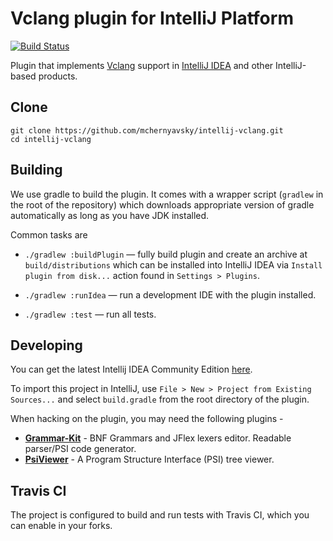 # Vclang plugin for IntelliJ Platform

[![Build Status][travis-build-status-svg]][travis-build-status] 

Plugin that implements [Vclang](https://github.com/valis/vclang) support 
in [IntelliJ IDEA](http://www.jetbrains.com/idea/) and other IntelliJ-based products.

## Clone

```
git clone https://github.com/mchernyavsky/intellij-vclang.git
cd intellij-vclang
```

## Building

We use gradle to build the plugin. It comes with a wrapper script (`gradlew` in
the root of the repository) which downloads appropriate version of gradle
automatically as long as you have JDK installed.

Common tasks are

  - `./gradlew :buildPlugin` — fully build plugin and create an archive at
    `build/distributions` which can be installed into IntelliJ IDEA via `Install
    plugin from disk...` action found in `Settings > Plugins`.

  - `./gradlew :runIdea` — run a development IDE with the plugin installed.

  - `./gradlew :test` — run all tests.

## Developing

You can get the latest Intellij IDEA Community Edition
[here](https://www.jetbrains.com/idea/download/).

To import this project in IntelliJ, use `File > New > Project from Existing Sources...`
and select `build.gradle` from the root directory of the plugin.

When hacking on the plugin, you may need the following plugins -

* **[Grammar-Kit](https://plugins.jetbrains.com/plugin/6606-grammar-kit)** - 
BNF Grammars and JFlex lexers editor. Readable parser/PSI code generator.
* **[PsiViewer](https://plugins.jetbrains.com/plugin/227-psiviewer)** - 
A Program Structure Interface (PSI) tree viewer.

## Travis CI

The project is configured to build and run tests with Travis CI, which you can enable in your forks.

<!-- Badges -->
[travis-build-status]: https://travis-ci.org/mchernyavsky/intellij-vclang?branch=dev
[travis-build-status-svg]: https://travis-ci.org/mchernyavsky/intellij-vclang.svg?branch=dev
